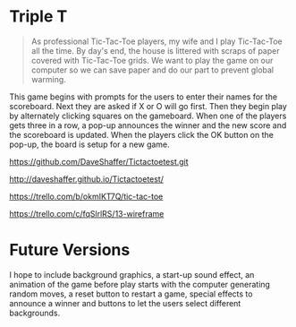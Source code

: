 # Triple T

>As professional Tic-Tac-Toe players, my wife and I play Tic-Tac-Toe all the time. By day's end, the house is littered with scraps of paper covered with Tic-Tac-Toe grids. We want to play the game on our computer so we can save paper and do our part to prevent global warming.

This game begins with prompts for the users to enter their names for the scoreboard.  Next they are asked if X or O will go first.  Then they begin play by alternately clicking squares on the gameboard.  When one of the players gets three in a row, a pop-up announces the winner and the new score and the scoreboard is updated.  When the players click the OK button on the pop-up, the board is setup for a new game.

https://github.com/DaveShaffer/Tictactoetest.git

http://daveshaffer.github.io/Tictactoetest/

https://trello.com/b/okmIKT7Q/tic-tac-toe

https://trello.com/c/fqSlrlRS/13-wireframe

# Future Versions
I hope to include background graphics, a start-up sound effect, an animation of the game before play starts with the computer generating random moves, a reset button to restart a game, special effects to announce a winner and buttons to let the users select different backgrounds.


